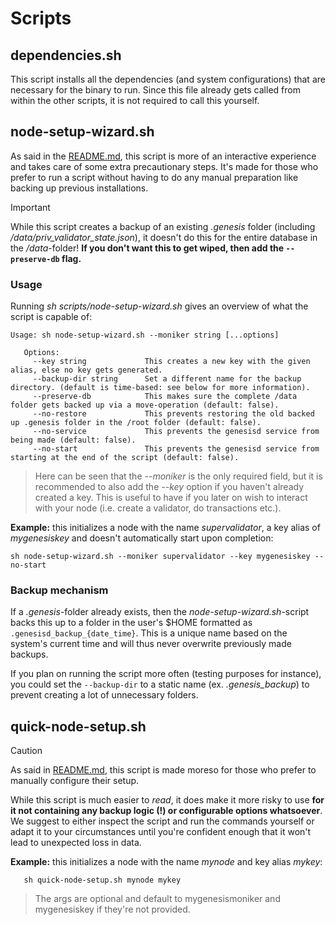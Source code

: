 # Scripts

## dependencies.sh

This script installs all the dependencies (and system configurations) that are necessary for the binary to run. Since this file already gets called from within the other scripts, it is not required to call this yourself.

## node-setup-wizard.sh

As said in the [README.md](../README.md), this script is more of an interactive experience and takes care of some extra precautionary steps. It's made for those who prefer to run a script without having to do any manual preparation like backing up previous installations.

> [!IMPORTANT]
> While this script creates a backup of an existing _.genesis_ folder (including _/data/priv_validator_state.json_), it doesn't do this for the entire database in the _/data_-folder! **If you don't want this to get wiped, then add the `--preserve-db` flag.**

### Usage

Running _sh scripts/node-setup-wizard.sh_ gives an overview of what the script is capable of:
```
Usage: sh node-setup-wizard.sh --moniker string [...options]

   Options:
     --key string             This creates a new key with the given alias, else no key gets generated.
     --backup-dir string      Set a different name for the backup directory. (default is time-based: see below for more information).
     --preserve-db            This makes sure the complete /data folder gets backed up via a move-operation (default: false).
     --no-restore             This prevents restoring the old backed up .genesis folder in the /root folder (default: false).
     --no-service             This prevents the genesisd service from being made (default: false).
     --no-start               This prevents the genesisd service from starting at the end of the script (default: false).
```
> Here can be seen that the _--moniker_ is the only required field, but it is recommended to also add the _--key_ option if you haven't already created a key. This is useful to have if you later on wish to interact with your node (i.e. create a validator, do transactions etc.).

**Example:** this initializes a node with the name _supervalidator_, a key alias of _mygenesiskey_ and doesn't automatically start upon completion:
```
sh node-setup-wizard.sh --moniker supervalidator --key mygenesiskey --no-start
```

### Backup mechanism

If a _.genesis_-folder already exists, then the _node-setup-wizard.sh_-script backs this up to a folder in the user's $HOME formatted as `.genesisd_backup_{date_time}`. This is a unique name based on the system's current time and will thus never overwrite previously made backups.

If you plan on running the script more often (testing purposes for instance), you could set the `--backup-dir` to a static name (ex. _.genesis_backup_) to prevent creating a lot of unnecessary folders.

## quick-node-setup.sh

> [!CAUTION]
> As said in [README.md](../README.md), this script is made moreso for those who prefer to manually configure their setup.
>
> While this script is much easier to _read_, it does make it more risky to use **for it not containing any backup logic (!) or configurable options whatsoever**. We suggest to either inspect the script and run the commands yourself or adapt it to your circumstances until you're confident enough that it won't lead to unexpected loss in data. 

**Example:** this initializes a node with the name _mynode_ and key alias  _mykey_:
```
   sh quick-node-setup.sh mynode mykey
```
> The args are optional and default to mygenesismoniker and mygenesiskey if they're not provided.
